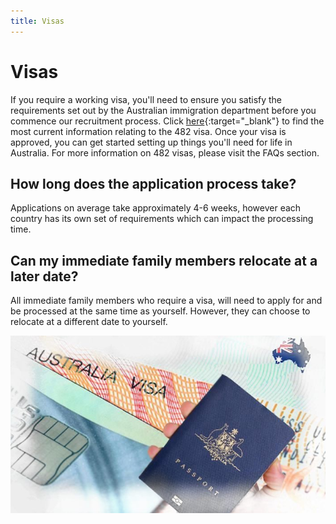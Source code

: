 ```yaml
---
title: Visas
---
```


# Visas

If you require a working visa, you'll need to ensure you satisfy the requirements set out by the Australian immigration
department before you commence our recruitment process. Click [here](https://www.homeaffairs.gov.au/trav/visa-1/482-){:target="\_blank"} to find the most current information relating to the
482 visa.
Once your visa is approved, you can get started setting up things you'll need for life in Australia. For more
information on 482 visas, please visit the FAQs section.

## How long does the application process take?

Applications on average take approximately 4-6 weeks, however each country has its own set of requirements which can impact the processing time.

## Can my immediate family members relocate at a later date?

All immediate family members who require a visa, will need to apply for and be processed at the same time as yourself. However, they can choose to relocate at a different date to yourself.

![Australian Visa](/images/visa.jpg?style=center 'Australian Visa')
